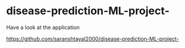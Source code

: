 # disease-prediction-ML-project-
Have a look at the application

https://github.com/saranshtayal2000/disease-prediction-ML-project-
